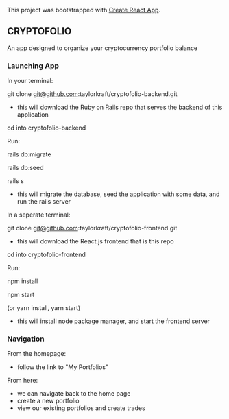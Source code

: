 This project was bootstrapped with [Create React App](https://github.com/facebook/create-react-app).

## CRYPTOFOLIO

An app designed to organize your cryptocurrency portfolio balance

### Launching App

In your terminal:

git clone git@github.com:taylorkraft/cryptofolio-backend.git

- this will download the Ruby on Rails repo that serves the backend of this application

cd into cryptofolio-backend

Run:

rails db:migrate

rails db:seed

rails s

- this will migrate the database, seed the application with some data, and run the rails server

In a seperate terminal:

git clone git@github.com:taylorkraft/cryptofolio-frontend.git

- this will download the React.js frontend that is this repo

cd into cryptofolio-frontend

Run:

npm install

npm start

(or yarn install, yarn start)

- this will install node package manager, and start the frontend server

### Navigation

From the homepage:

- follow the link to "My Portfolios"

From here:

- we can navigate back to the home page
- create a new portfolio
- view our existing portfolios and create trades